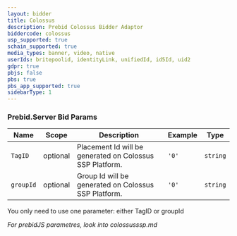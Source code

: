```yaml
---
layout: bidder
title: Colossus
description: Prebid Colossus Bidder Adaptor
biddercode: colossus
usp_supported: true
schain_supported: true
media_types: banner, video, native
userIds: britepoolid, identityLink, unifiedId, id5Id, uid2
gdpr: true
pbjs: false
pbs: true
pbs_app_supported: true
sidebarType: 1
---
```


### Prebid.Server Bid Params


| Name           | Scope    | Description                                              | Example    | Type      |
|----------------|----------|----------------------------------------------------------|------------|-----------|
| `TagID` | optional | Placement Id will be generated on Colossus SSP Platform. | `'0'`        | `string` |
| `groupId` | optional | Group Id will be generated on Colossus SSP Platform. | `'0'`        | `string` |

You only need to use one parameter: either TagID or groupId

*For prebidJS parametres, look into colossusssp.md*
